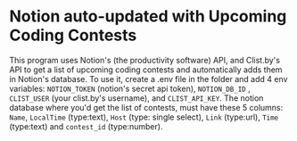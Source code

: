 # Notion auto-updated with Upcoming Coding Contests

This program uses Notion's (the productivity software) API, and Clist.by's API to get a list of upcoming coding contests and automatically adds them in Notion's database. 
To use it, create a .env file in the folder and add 4 env variables: `NOTION_TOKEN` (notion's secret api token), `NOTION_DB_ID` , `CLIST_USER` (your clist.by's username), and `CLIST_API_KEY`.
The notion database where you'd get the list of contests, must have these 5 columns: `Name`, `LocalTime` (type:text), `Host` (type: single select), `Link` (type:url), `Time` (type:text) and `contest_id` (type:number).  


